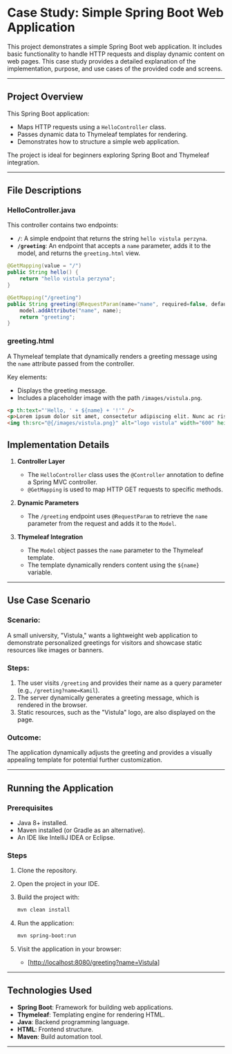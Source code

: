 
# Case Study: Simple Spring Boot Web Application

This project demonstrates a simple Spring Boot web application. It includes basic functionality to handle HTTP requests and display dynamic content on web pages. This case study provides a detailed explanation of the implementation, purpose, and use cases of the provided code and screens.

---


## Project Overview

This Spring Boot application:
- Maps HTTP requests using a `HelloController` class.
- Passes dynamic data to Thymeleaf templates for rendering.
- Demonstrates how to structure a simple web application.

The project is ideal for beginners exploring Spring Boot and Thymeleaf integration.

---

## File Descriptions

### HelloController.java

This controller contains two endpoints:

- **`/`**: A simple endpoint that returns the string `hello vistula perzyna`.
- **`/greeting`**: An endpoint that accepts a `name` parameter, adds it to the model, and returns the `greeting.html` view.

```java
@GetMapping(value = "/")
public String hello() {
    return "hello vistula perzyna";
}

@GetMapping("/greeting")
public String greeting(@RequestParam(name="name", required=false, defaultValue="World") String name, Model model) {
    model.addAttribute("name", name);
    return "greeting";
}
```

### greeting.html

A Thymeleaf template that dynamically renders a greeting message using the `name` attribute passed from the controller.

Key elements:
- Displays the greeting message.
- Includes a placeholder image with the path `/images/vistula.png`.

```html
<p th:text="'Hello, ' + ${name} + '!'" />
<p>Lorem ipsum dolor sit amet, consectetur adipiscing elit. Nunc ac risus vitae dui aliquet</p>
<img th:src="@{/images/vistula.png}" alt="logo vistula" width="600" height="600" />
```

## Implementation Details

1. **Controller Layer**
   - The `HelloController` class uses the `@Controller` annotation to define a Spring MVC controller.
   - `@GetMapping` is used to map HTTP GET requests to specific methods.

2. **Dynamic Parameters**
   - The `/greeting` endpoint uses `@RequestParam` to retrieve the `name` parameter from the request and adds it to the `Model`.

3. **Thymeleaf Integration**
   - The `Model` object passes the `name` parameter to the Thymeleaf template.
   - The template dynamically renders content using the `${name}` variable.

---

## Use Case Scenario

### Scenario:
A small university, "Vistula," wants a lightweight web application to demonstrate personalized greetings for visitors and showcase static resources like images or banners.

### Steps:
1. The user visits `/greeting` and provides their name as a query parameter (e.g., `/greeting?name=Kamil`).
2. The server dynamically generates a greeting message, which is rendered in the browser.
3. Static resources, such as the "Vistula" logo, are also displayed on the page.

### Outcome:
The application dynamically adjusts the greeting and provides a visually appealing template for potential further customization.

---


## Running the Application

### Prerequisites
- Java 8+ installed.
- Maven installed (or Gradle as an alternative).
- An IDE like IntelliJ IDEA or Eclipse.

### Steps
1. Clone the repository.
2. Open the project in your IDE.
3. Build the project with:
   ```bash
   mvn clean install
   ```
4. Run the application:
   ```bash
   mvn spring-boot:run
   ```
5. Visit the application in your browser:

   -  [[http://localhost:8080/greeting?name=Vistula](http://localhost:8080/greeting?name=Vistula)]

---

## Technologies Used

- **Spring Boot**: Framework for building web applications.
- **Thymeleaf**: Templating engine for rendering HTML.
- **Java**: Backend programming language.
- **HTML**: Frontend structure.
- **Maven**: Build automation tool.

---

